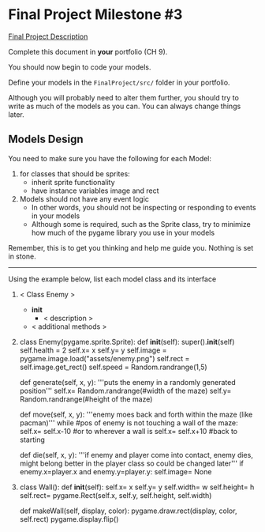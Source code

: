 # Final Project Milestone #3

[Final Project Description](https://docs.google.com/document/d/1j3zgypVjPjzXl4pL1_Wpjvp3GLCW9zcFydkwUjNfNUA/edit?usp=sharing)

Complete this document in **your** portfolio (CH 9). 

You should now begin to code your models. 

Define your models in the `FinalProject/src/` folder in your portfolio.

Although you will probably need to alter them further, you should try to write as much of the models as you can. You can always change things later.

## Models Design

You need to make sure you have the following for each Model:

1. for classes that should be sprites:
    * inherit sprite functionality
    * have instance variables image and rect
2. Models should not have any event logic
    * In other words, you should not be inspecting or responding to events in your models
    * Although some is required, such as the Sprite class, try to minimize how much of the pygame library you use in your models

Remember, this is to get you thinking and help me guide you. Nothing is set in stone.

***

Using the example below, list each model class and its interface

1. < Class Enemy > 
    * __init__
        * < description >
    * < additional methods >

1. class Enemy(pygame.sprite.Sprite):
    def __init__(self):
        super().__init__(self)
        self.health = 2
        self.x= x
        self.y= y
        self.image = pygame.image.load("assets/enemy.png")
        self.rect = self.image.get_rect()
        self.speed = Random.randrange(1,5)

    def generate(self, x, y):
        '''puts the enemy in a randomly generated position'''
        self.x= Random.randrange(#width of the maze)
        self.y= Random.randrange(#height of the maze)

    def move(self, x, y):
        '''enemy moes back and forth within the maze (like pacman)'''
        while #pos of enemy is not touching a wall of the maze:
           self.x= self.x-10 #or to wherever a wall is
           self.x= self.x+10 #back to starting
   
    def die(self, x, y):
       '''if enemy and player come into contact, enemy dies, might belong better in the player class so could be changed later'''
        if enemy.x=player.x and enemy.y=player.y:
          self.image= None


3. class Wall():
    def __init__(self):
        self.x= x
        self.y= y
        self.width= w
        self.height= h
        self.rect= pygame.Rect(self.x, self.y, self.height, self.width)

    def makeWall(self, display, color):
        pygame.draw.rect(display, color, self.rect)
        pygame.display.flip()
   
